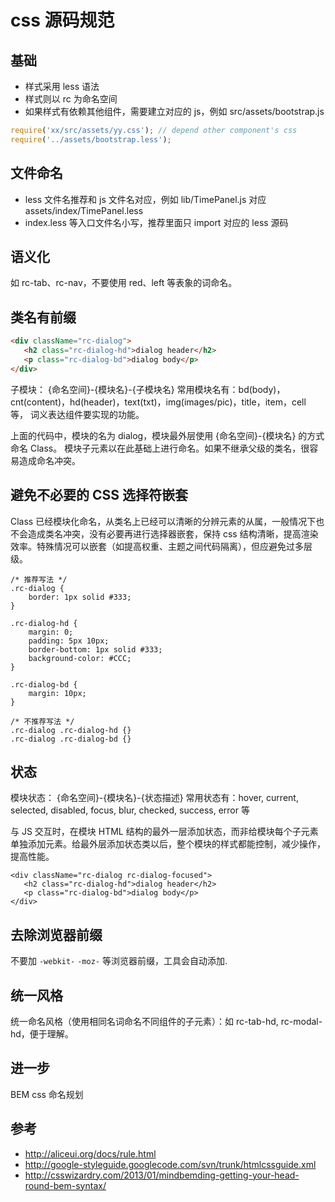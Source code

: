 # css 源码规范


## 基础
- 样式采用 less 语法
- 样式则以 rc 为命名空间
- 如果样式有依赖其他组件，需要建立对应的 js，例如 src/assets/bootstrap.js

```js
require('xx/src/assets/yy.css'); // depend other component's css
require('../assets/bootstrap.less');
```

## 文件命名

- less 文件名推荐和 js 文件名对应，例如 lib/TimePanel.js 对应 assets/index/TimePanel.less
- index.less 等入口文件名小写，推荐里面只 import 对应的 less 源码

## 语义化

如 rc-tab、rc-nav，不要使用 red、left 等表象的词命名。

## 类名有前缀

```html
<div className="rc-dialog">
   <h2 class="rc-dialog-hd">dialog header</h2>
   <p class="rc-dialog-bd">dialog body</p>
</div>
```

子模块： {命名空间}-{模块名}-{子模块名} 常用模块名有：bd(body)，cnt(content)，hd(header)，text(txt)，img(images/pic)，title，item，cell 等， 词义表达组件要实现的功能。

上面的代码中，模块的名为 dialog，模块最外层使用 {命名空间}-{模块名} 的方式命名 Class。
模块子元素以在此基础上进行命名。如果不继承父级的类名，很容易造成命名冲突。

## 避免不必要的 CSS 选择符嵌套

Class 已经模块化命名，从类名上已经可以清晰的分辨元素的从属，一般情况下也不会造成类名冲突，没有必要再进行选择器嵌套，保持 css 结构清晰，提高渲染效率。特殊情况可以嵌套（如提高权重、主题之间代码隔离），但应避免过多层级。

```
/* 推荐写法 */
.rc-dialog {
    border: 1px solid #333;
}

.rc-dialog-hd {
    margin: 0;
    padding: 5px 10px;
    border-bottom: 1px solid #333;
    background-color: #CCC;
}

.rc-dialog-bd {
    margin: 10px;
}

/* 不推荐写法 */
.rc-dialog .rc-dialog-hd {}
.rc-dialog .rc-dialog-bd {}
```

## 状态

模块状态： {命名空间}-{模块名}-{状态描述} 常用状态有：hover, current, selected, disabled, focus, blur, checked, success, error 等

与 JS 交互时，在模块 HTML 结构的最外一层添加状态，而非给模块每个子元素单独添加元素。给最外层添加状态类以后，整个模块的样式都能控制，减少操作，提高性能。

```
<div className="rc-dialog rc-dialog-focused">
   <h2 class="rc-dialog-hd">dialog header</h2>
   <p class="rc-dialog-bd">dialog body</p>
</div>
```

## 去除浏览器前缀

不要加 `-webkit-` `-moz-` 等浏览器前缀，工具会自动添加.

## 统一风格

统一命名风格（使用相同名词命名不同组件的子元素）：如 rc-tab-hd, rc-modal-hd，便于理解。

## 进一步

BEM css 命名规划

## 参考

- http://aliceui.org/docs/rule.html
- http://google-styleguide.googlecode.com/svn/trunk/htmlcssguide.xml
- http://csswizardry.com/2013/01/mindbemding-getting-your-head-round-bem-syntax/
